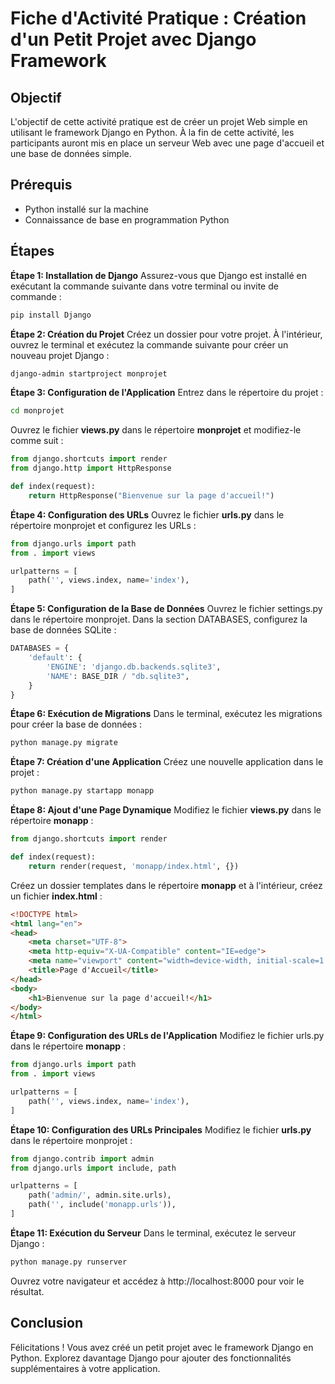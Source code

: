 # Fiche d'Activité Pratique : Création d'un Petit Projet avec Django Framework
## Objectif
L'objectif de cette activité pratique est de créer un projet Web simple en utilisant le framework Django en Python. À la fin de cette activité, les participants auront mis en place un serveur Web avec une page d'accueil et une base de données simple.

## Prérequis
* Python installé sur la machine
* Connaissance de base en programmation Python
## Étapes
**Étape 1: Installation de Django**
Assurez-vous que Django est installé en exécutant la commande suivante dans votre terminal ou invite de commande :
```bash
pip install Django
```
**Étape 2: Création du Projet**
Créez un dossier pour votre projet. À l'intérieur, ouvrez le terminal et exécutez la commande suivante pour créer un nouveau projet Django :
```bash
django-admin startproject monprojet
```
**Étape 3: Configuration de l'Application**
Entrez dans le répertoire du projet :
```bash
cd monprojet
```
Ouvrez le fichier **views.py** dans le répertoire **monprojet** et modifiez-le comme suit :
```python
from django.shortcuts import render
from django.http import HttpResponse

def index(request):
    return HttpResponse("Bienvenue sur la page d'accueil!")
```
**Étape 4:  Configuration des URLs**
Ouvrez le fichier **urls.py** dans le répertoire monprojet et configurez les URLs :
```python
from django.urls import path
from . import views

urlpatterns = [
    path('', views.index, name='index'),
]
```
**Étape 5: Configuration de la Base de Données**
Ouvrez le fichier settings.py dans le répertoire monprojet. Dans la section DATABASES, configurez la base de données SQLite :
```python
DATABASES = {
    'default': {
        'ENGINE': 'django.db.backends.sqlite3',
        'NAME': BASE_DIR / "db.sqlite3",
    }
}
```

**Étape 6: Exécution de Migrations**
Dans le terminal, exécutez les migrations pour créer la base de données :
```bash
python manage.py migrate
```
**Étape 7: Création d'une Application**
Créez une nouvelle application dans le projet :
```bash
python manage.py startapp monapp
```
**Étape 8: Ajout d'une Page Dynamique**
Modifiez le fichier **views.py** dans le répertoire **monapp** :
```python
from django.shortcuts import render

def index(request):
    return render(request, 'monapp/index.html', {})
```

Créez un dossier templates dans le répertoire **monapp** et à l'intérieur, créez un fichier **index.html** :
```html
<!DOCTYPE html>
<html lang="en">
<head>
    <meta charset="UTF-8">
    <meta http-equiv="X-UA-Compatible" content="IE=edge">
    <meta name="viewport" content="width=device-width, initial-scale=1.0">
    <title>Page d'Accueil</title>
</head>
<body>
    <h1>Bienvenue sur la page d'accueil!</h1>
</body>
</html>
```

**Étape 9: Configuration des URLs de l'Application**
Modifiez le fichier urls.py dans le répertoire **monapp** :
```python
from django.urls import path
from . import views

urlpatterns = [
    path('', views.index, name='index'),
]
```

**Étape 10: Configuration des URLs Principales**
Modifiez le fichier **urls.py** dans le répertoire monprojet :
```python
from django.contrib import admin
from django.urls import include, path

urlpatterns = [
    path('admin/', admin.site.urls),
    path('', include('monapp.urls')),
]
```
**Étape 11: Exécution du Serveur**
Dans le terminal, exécutez le serveur Django :
```bash
python manage.py runserver
```
Ouvrez votre navigateur et accédez à http://localhost:8000 pour voir le résultat.
## Conclusion
Félicitations ! Vous avez créé un petit projet avec le framework Django en Python. Explorez davantage Django pour ajouter des fonctionnalités supplémentaires à votre application.
